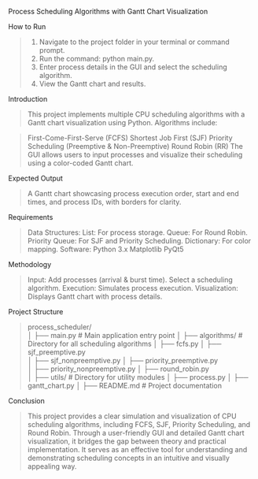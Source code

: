 Process Scheduling Algorithms with Gantt Chart Visualization

How to Run
> 1. Navigate to the project folder in your terminal or command prompt.
> 2. Run the command: python main.py.
> 3. Enter process details in the GUI and select the scheduling algorithm.
> 4. View the Gantt chart and results.

Introduction
> This project implements multiple CPU scheduling algorithms with a Gantt chart visualization using Python. Algorithms include:

> First-Come-First-Serve (FCFS)
> Shortest Job First (SJF)
> Priority Scheduling (Preemptive & Non-Preemptive)
> Round Robin (RR)
> The GUI allows users to input processes and visualize their scheduling using a color-coded Gantt chart.

Expected Output
> A Gantt chart showcasing process execution order, start and end times, and process IDs, with borders for clarity.

Requirements
> Data Structures:
>   List: For process storage.
>   Queue: For Round Robin.
>   Priority Queue: For SJF and Priority Scheduling.
>   Dictionary: For color mapping.
> Software:
>   Python 3.x
>   Matplotlib
>   PyQt5

Methodology
> Input: Add processes (arrival & burst time). Select a scheduling algorithm.
> Execution: Simulates process execution.
> Visualization: Displays Gantt chart with process details.

Project Structure

> process_scheduler/<br/>
> │
> ├── main.py                    # Main application entry point
> │
> ├── algorithms/                # Directory for all scheduling algorithms
> │   ├── fcfs.py
> │   ├── sjf_preemptive.py  
> │   ├── sjf_nonpreemptive.py
> │   ├── priority_preemptive.py  
> │   ├── priority_nonpreemptive.py 
> │   ├── round_robin.py     
> │
> ├── utils/                     # Directory for utility modules
> │   ├── process.py
> │   ├── gantt_chart.py
> │
> ├── README.md                  # Project documentation

Conclusion
> This project provides a clear simulation and visualization of CPU scheduling algorithms, including FCFS, SJF, Priority Scheduling, and Round Robin. Through a user-friendly GUI and detailed Gantt chart visualization, it bridges the gap between theory and practical implementation. It serves as an effective tool for understanding and demonstrating scheduling concepts in an intuitive and visually appealing way.
